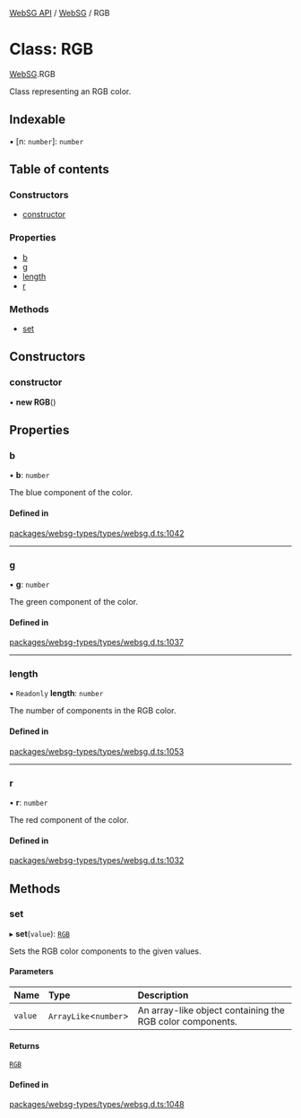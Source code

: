 [WebSG API](../README.md) / [WebSG](../modules/WebSG.md) / RGB

# Class: RGB

[WebSG](../modules/WebSG.md).RGB

Class representing an RGB color.

## Indexable

▪ [n: `number`]: `number`

## Table of contents

### Constructors

- [constructor](WebSG.RGB.md#constructor)

### Properties

- [b](WebSG.RGB.md#b)
- [g](WebSG.RGB.md#g)
- [length](WebSG.RGB.md#length)
- [r](WebSG.RGB.md#r)

### Methods

- [set](WebSG.RGB.md#set)

## Constructors

### constructor

• **new RGB**()

## Properties

### b

• **b**: `number`

The blue component of the color.

#### Defined in

[packages/websg-types/types/websg.d.ts:1042](https://github.com/thirdroom/thirdroom/blob/c8b57e0e/packages/websg-types/types/websg.d.ts#L1042)

___

### g

• **g**: `number`

The green component of the color.

#### Defined in

[packages/websg-types/types/websg.d.ts:1037](https://github.com/thirdroom/thirdroom/blob/c8b57e0e/packages/websg-types/types/websg.d.ts#L1037)

___

### length

• `Readonly` **length**: `number`

The number of components in the RGB color.

#### Defined in

[packages/websg-types/types/websg.d.ts:1053](https://github.com/thirdroom/thirdroom/blob/c8b57e0e/packages/websg-types/types/websg.d.ts#L1053)

___

### r

• **r**: `number`

The red component of the color.

#### Defined in

[packages/websg-types/types/websg.d.ts:1032](https://github.com/thirdroom/thirdroom/blob/c8b57e0e/packages/websg-types/types/websg.d.ts#L1032)

## Methods

### set

▸ **set**(`value`): [`RGB`](WebSG.RGB.md)

Sets the RGB color components to the given values.

#### Parameters

| Name | Type | Description |
| :------ | :------ | :------ |
| `value` | `ArrayLike`<`number`\> | An array-like object containing the RGB color components. |

#### Returns

[`RGB`](WebSG.RGB.md)

#### Defined in

[packages/websg-types/types/websg.d.ts:1048](https://github.com/thirdroom/thirdroom/blob/c8b57e0e/packages/websg-types/types/websg.d.ts#L1048)
